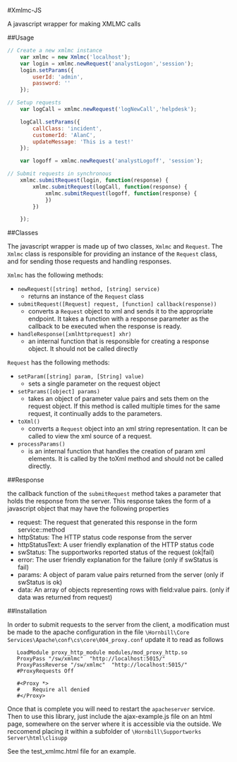 #Xmlmc-JS

A javascript wrapper for making XMLMC calls


##Usage

```javascript
// Create a new xmlmc instance
    var xmlmc = new Xmlmc('localhost');
    var login = xmlmc.newRequest('analystLogon','session');
    login.setParams({
        userId: 'admin',
        password: ''
    });

// Setup requests
    var logCall = xmlmc.newRequest('logNewCall','helpdesk');

    logCall.setParams({
        callClass: 'incident',
        customerId: 'AlanC',
        updateMessage: 'This is a test!'
    });

    var logoff = xmlmc.newRequest('analystLogoff', 'session');

// Submit requests in synchronous
    xmlmc.submitRequest(login, function(response) {
        xmlmc.submitRequest(logCall, function(response) {
            xmlmc.submitRequest(logoff, function(response) {
            })
        })

    });
```

##Classes

The javascript wrapper is made up of two classes, `Xmlmc` and `Request`. The `Xmlmc` class is responsible for providing an
instance of the `Request` class, and for sending those requests and handling responses.

`Xmlmc` has the following methods:

* `newRequest([string] method, [string] service)` 
    - returns an instance of the `Request` class
* `submitRequest([Request] request, [function] callback(response))`
    - converts a `Request` object to xml and sends it to the appropriate endpoint. It takes a function with a response parameter as the callback to be executed when the response is ready.
* `handleResponse([xmlhttprequest] xhr)`
    - an internal function that is responsible for creating a response object. It should not be called directly

`Request` has the following methods:

* `setParam([string] param, [String] value)`
    - sets a single parameter on the request object
* `setParams([object] params)`
    - takes an object of parameter value pairs and sets them on the request object. If this method is called multiple times for the same request, it continually adds to the parameters.
* `toXml()`
    - converts a `Request` object into an xml string representation. It can be called to view the xml source of a request.
* `processParams()`
    -  is an internal function that handles the creation of param xml elements. It is called by the toXml method and should not be called directly.

##Response

the callback function of the `submitRequest` method takes a parameter that holds the response from the server. This response
takes the form of a javascript object that may have the following properties

* request: The request that generated this response in the form service::method
* httpStatus: The HTTP status code response from the server
* httpStatusText: A user friendly explanation of the HTTP status code
* swStatus: The supportworks reported status of the request (ok|fail)
* error: The user friendly explanation for the failure (only if swStatus is fail)
* params: A object of param value pairs returned from the server (only if swStatus is ok)
* data: An array of objects representing rows with field:value pairs. (only if data was returned from request)

##Installation

In order to submit requests to the server from the client, a modification must be made to the apache configuration
in the file `\Hornbill\Core Services\Apache\conf\cs\core\004_proxy.conf` update it to read as follows

```LoadModule proxy_module modules/mod_proxy.so
   LoadModule proxy_http_module modules/mod_proxy_http.so
   ProxyPass "/sw/xmlmc"  "http://localhost:5015/"
   ProxyPassReverse "/sw/xmlmc"  "http://localhost:5015/"
   #ProxyRequests Off
   
   #<Proxy *>
   #    Require all denied
   #</Proxy>
```

Once that is complete you will need to restart the `apacheserver` service. Then to use this library, just include the 
ajax-example.js file on an html page, somewhere on the server where it is accessible via the outside. We reccomend placing
it within a subfolder of `\Hornbill\Supportworks Server\html\clisupp`

See the test_xmlmc.html file for an example.
